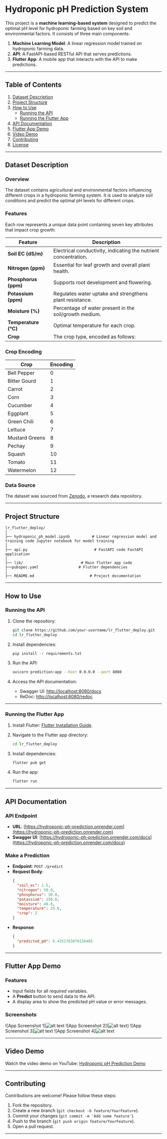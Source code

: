 # **Hydroponic pH Prediction System**

This project is a **machine learning-based system** designed to predict the optimal pH level for hydroponic farming based on key soil and environmental factors. It consists of three main components:

1. **Machine Learning Model**: A linear regression model trained on hydroponic farming data.
2. **API**: A FastAPI-based RESTful API that serves predictions.
3. **Flutter App**: A mobile app that interacts with the API to make predictions.

---

## **Table of Contents**
1. [Dataset Description](#dataset-description)
2. [Project Structure](#project-structure)
3. [How to Use](#how-to-use)
   - [Running the API](#running-the-api)
   - [Running the Flutter App](#running-the-flutter-app)
4. [API Documentation](#api-documentation)
5. [Flutter App Demo](#flutter-app-demo)
6. [Video Demo](#video-demo)
7. [Contributing](#contributing)
8. [License](#license)

---

## **Dataset Description**

### **Overview**
The dataset contains agricultural and environmental factors influencing different crops in a hydroponic farming system. It is used to analyze soil conditions and predict the optimal pH levels for different crops.

### **Features**
Each row represents a unique data point containing seven key attributes that impact crop growth:

| Feature          | Description                                                                 |
|------------------|-----------------------------------------------------------------------------|
| **Soil EC (dS/m)** | Electrical conductivity, indicating the nutrient concentration.             |
| **Nitrogen (ppm)** | Essential for leaf growth and overall plant health.                         |
| **Phosphorus (ppm)** | Supports root development and flowering.                                   |
| **Potassium (ppm)** | Regulates water uptake and strengthens plant resistance.                    |
| **Moisture (%)**    | Percentage of water present in the soil/growth medium.                     |
| **Temperature (°C)** | Optimal temperature for each crop.                                         |
| **Crop**           | The crop type, encoded as follows:                                         |

### **Crop Encoding**
| Crop            | Encoding |
|-----------------|----------|
| Bell Pepper     | 0        |
| Bitter Gourd    | 1        |
| Carrot          | 2        |
| Corn            | 3        |
| Cucumber        | 4        |
| Eggplant        | 5        |
| Green Chili     | 6        |
| Lettuce         | 7        |
| Mustard Greens  | 8        |
| Pechay          | 9        |
| Squash          | 10       |
| Tomato          | 11       |
| Watermelon      | 12       |

### **Data Source**
The dataset was sourced from [Zenodo](https://zenodo.org/records/14276906/files/Book1%20(2).csv?download=1), a research data repository.

---

## **Project Structure**

```
lr_flutter_deploy/
│
├── hydroponic_ph_model.ipynb          # Linear regression model and training code Jupyter notebook for model training
│
├── api.py                              # FastAPI code FastAPI application
│
├── lib/                          # Main flutter app code
├──pubspec.yaml                  # Flutter dependencies
│
├── README.md                         # Project documentation
```

---

## **How to Use**

### **Running the API**
1. Clone the repository:
   ```bash
   git clone https://github.com/your-username/lr_flutter_deploy.git
   cd lr_flutter_deploy
   ```

2. Install dependencies:
   ```bash
   pip install -r requirements.txt
   ```

3. Run the API:
   ```bash
   uvicorn prediction:app --host 0.0.0.0 --port 8080
   ```

4. Access the API documentation:
   - Swagger UI: [http://localhost:8080/docs](http://localhost:8080/docs)
   - ReDoc: [http://localhost:8080/redoc](http://localhost:8080/redoc)

---

### **Running the Flutter App**
1. Install Flutter: [Flutter Installation Guide](https://flutter.dev/docs/get-started/install).

2. Navigate to the Flutter app directory:
   ```bash
   cd lr_flutter_deploy
   ```

3. Install dependencies:
   ```bash
   flutter pub get
   ```

4. Run the app:
   ```bash
   flutter run
   ```

---

## **API Documentation**

### **API Endpoint**
- **URL**: [https://hydroponic-ph-prediction.onrender.com](https://hydroponic-ph-prediction.onrender.com)
- **Swagger UI**: [https://hydroponic-ph-prediction.onrender.com/docs](https://hydroponic-ph-prediction.onrender.com/docs)

### **Make a Prediction**
- **Endpoint**: `POST /predict`
- **Request Body**:
  ```json
  {
    "soil_ec": 1.5,
    "nitrogen": 50.0,
    "phosphorus": 30.0,
    "potassium": 150.0,
    "moisture": 40.0,
    "temperature": 25.0,
    "crop": 2
  }
  ```
- **Response**:
  ```json
  {
    "predicted_pH": 6.4251763878156485
  }
  ```

---

## **Flutter App Demo**

### **Features**
- Input fields for all required variables.
- A **Predict** button to send data to the API.
- A display area to show the predicted pH value or error messages.

### **Screenshots**
![App Screenshot 1]![alt text](image.png)
![App Screenshot 2](![alt text](image-1.png))
![App Screenshot 3]![alt text](image-2.png)
![App Screenshot 4]![alt text](image-3.png)

---

## **Video Demo**
Watch the video demo on YouTube: [Hydroponic pH Prediction Demo](https://youtu.be/your-video-id)

---

## **Contributing**
Contributions are welcome! Please follow these steps:
1. Fork the repository.
2. Create a new branch (`git checkout -b feature/YourFeature`).
3. Commit your changes (`git commit -m 'Add some feature'`).
4. Push to the branch (`git push origin feature/YourFeature`).
5. Open a pull request.

---
